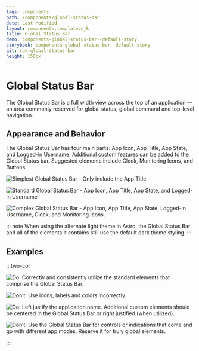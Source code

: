 ```yaml
---
tags: components
path: /components/global-status-bar
date: Last Modified
layout: components.template.njk
title: Global Status Bar
demo: components-global-status-bar--default-story
storybook: components-global-status-bar--default-story
git: rux-global-status-bar
height: 150px
---
```


# Global Status Bar

The Global Status Bar is a full width view across the top of an application — an area commonly reserved for global status, global command and top-level navigation.

## Appearance and Behavior

The Global Status Bar has four main parts: App Icon, App Title, App State, and Logged-in Username. Additional custom features can be added to the Global Status bar. Suggested elements include Clock, Monitoring Icons, and Buttons.

![Simplest Global Status Bar - Only include the App Title.](/img/components/global-status-simple.png "Simplest Global Status Bar - Only include the App Title.")

![Standard Global Status Bar - App Icon, App Title, App State, and Logged-in Username](/img/components/global-status-standard.png "Standard Global Status Bar - App Icon, App Title, App State, and Logged-in Username")

![Complex Global Status Bar - App Icon, App Title, App State, Logged-in Username, Clock, and Monitoring Icons.](/img/components/global-status-complex.png "Complex Global Status Bar - App Icon, App Title, App State, Logged-in Username, Clock, and Monitoring Icons.")

::: note
When using the alternate light theme in Astro, the Global Status Bar and all of the elements it contains still use the default dark theme styling.
:::

## Examples

:::two-col

![Do: Correctly and consistently utilize the standard elements that comprise the Global Status Bar.](/img/components/global-status-do-1.png "Do: Correctly and consistently utilize the standard elements that comprise the Global Status Bar.")

![Don’t: Use icons, labels and colors incorrectly.](/img/components/global-status-dont-1.png "Don’t: Use icons, labels, and colors incorrectly.")

![Do: Left justify the application name. Additional custom elements should be centered in the Global Status Bar or right justified (when utilized).](/img/components/global-status-do-2.png "Do: Left justify the application name and Top Level Nav (when utilized). Right justify Icons and Emergency Shut Off (when utilized).")

![Don’t: Use the Global Status Bar for controls or indications that come and go with different app modes. Reserve it for truly global elements.](/img/components/global-status-dont-2.png "Don’t: Use the Global Status Bar for controls or indications that come and go with different app modes. Reserve it for truly global elements.")

:::
